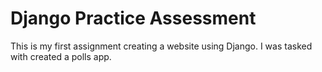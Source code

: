 # Django Practice Assessment

This is my first assignment creating a website using Django. I was tasked with created a polls app.
